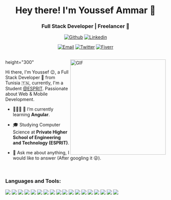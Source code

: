 <h1 align="center">Hey there! I'm Youssef Ammar 👋 </h1>
<h3 align="center">Full Stack Developer | Freelancer 🚀</h3>

<div align="center">

[![Github](https://img.shields.io/badge/-Github-000?style=flat&logo=Github&logoColor=white)](https://github.com/youssef-ammar)
[![Linkedin](https://img.shields.io/badge/-LinkedIn-blue?style=flat&logo=Linkedin&logoColor=white)](https://www.linkedin.com/in/youssef-ammar-9475a0177/)

[![Email](https://img.shields.io/badge/-Email-c14438?style=flat&logo=Gmail&logoColor=white&link=mailto:mail@brennanbrown.ca)](mailto:youssef.ammar19@yahoo.com)
[![Twitter](https://img.shields.io/badge/-Twitter-1DA1F2?style=flat&logo=Twitter&logoColor=white)](https://twitter.com/Youssef88883284)
[![Fiverr](https://img.shields.io/badge/-fiverr-bc2125?style=flat&labelColor=bc2125&logo=fiverr&logoColor=white)](https://fr.fiverr.com/youssef_ammar)


<!-- [![Medium](https://img.shields.io/badge/-Medium-000000?style=flat&labelColor=000000&logo=Medium&link=https://medium.com/@brennanbrown)]()
[![Instagram](https://img.shields.io/badge/-Instagram-c13584?style=flat&labelColor=c13584&logo=instagram&logoColor=white)]()
[![Facebook](https://img.shields.io/badge/-Facebook-4267B2?style=flat&labelColor=4267B2&logo=facebook&logoColor=white)]() -->
  <!-- - 🌱 I’m currently learning **Flutter**.-->
</div>
<br />height="300" 
<img align="right" alt="GIF" src="https://media.giphy.com/media/qgQUggAC3Pfv687qPC/giphy.gif" height="300" />

Hi there, I'm Youssef 😉, a Full Stack Developer 🚀 from Tunisia 🇹🇳, currently, I'm a Student [@ESPRIT](https://esprit.tn/). Passionate about Web & Mobile Development.

- 👨🏻‍💻 🌱 I’m currently learning **Angular**.

- 🎓 Studying Computer Science at **Private Higher School of Engineering and Technology (ESPRIT)**.

- 💬 Ask me about anything, I would like to answer (After googling it 😜).

<br />

<h3 align="left">Languages and Tools:</h3>


<img src="https://img.shields.io/badge/-HTML5-E34F26?style=flat&logo=html5&logoColor=white"> <img src="https://img.shields.io/badge/-CSS3-1572B6?style=flat&logo=css3&logoColor=white">
<img src="https://img.shields.io/badge/-Bootstrap-563D7C?style=flat&logo=bootstrap&logoColor=white">
<img src="https://img.shields.io/badge/-Php-000000?style=flat&logo=php&logoColor=FFFFFF">
<img src="https://img.shields.io/badge/-Laravel-eed718?style=flat&logo=laravel&logoColor=ffffff">
<img src="https://img.shields.io/badge/-Symfony-000000?style=flat&logo=symfony&logoColor=00c8ff">
<img src="https://img.shields.io/badge/-MySQL-F29111?style=flat&logo=mysql&logoColor=FFFFFF">
<img src="https://img.shields.io/badge/-Node.js-3C873A?style=flat&logo=Nodejs&logoColor=white">
<img src="https://img.shields.io/badge/-Spring-6DB33F?style=flat&logo=Spring&logoColor=FFFFFF">
<img src="https://img.shields.io/badge/-Git-F1502F?style=flat&logo=git&logoColor=FFFFFF">
<img src="https://img.shields.io/badge/-Github-000000?style=flat&logo=github&logoColor=FFFFFF">
<img src="https://img.shields.io/badge/-Python-3776AB?style=flat&logo=Python&logoColor=FFFFFF">
<img src="https://img.shields.io/badge/-Java-5B4638?style=flat&logo=Java&logoColor=FFFFFF">
<img src="https://img.shields.io/badge/-C++-333333?style=flat&logo=C%2B%2B&logoColor=FFFFFF">
<img src="https://img.shields.io/badge/-Heroku-430098?style=flat&logo=heroku&logoColor=FFFFFF">
<img src="https://img.shields.io/badge/-Linux-000000?style=flat&logo=linux&logoColor=FFFFFF">
<img src="https://img.shields.io/badge/-VS%20Code-007ACC?style=flat&logo=visual%20studio%20code&logoColor=FFFFFF">
<img src="https://img.shields.io/badge/-Latex-008080?style=flat&logo=latex&logoColor=FFFFFF">

